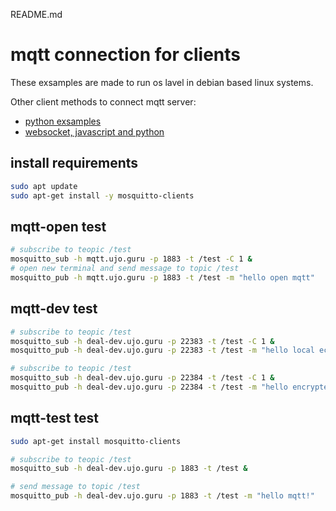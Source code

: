 README.md

# mqtt connection for clients

These exsamples are made to run os lavel in debian based linux systems.

Other client methods to connect mqtt server:

- [python exsamples](python/README.md)
- [websocket, javascript and python](websocket/README.md)

## install requirements

```bash
sudo apt update
sudo apt-get install -y mosquitto-clients
```

## mqtt-open test

```bash
# subscribe to teopic /test
mosquitto_sub -h mqtt.ujo.guru -p 1883 -t /test -C 1 &
# open new terminal and send message to topic /test
mosquitto_pub -h mqtt.ujo.guru -p 1883 -t /test -m "hello open mqtt"
```

## mqtt-dev test

```bash
# subscribe to teopic /test
mosquitto_sub -h deal-dev.ujo.guru -p 22383 -t /test -C 1 &
mosquitto_pub -h deal-dev.ujo.guru -p 22383 -t /test -m "hello local ecnrypted mqtt"

# subscribe to teopic /test
mosquitto_sub -h deal-dev.ujo.guru -p 22384 -t /test -C 1 &
mosquitto_pub -h deal-dev.ujo.guru -p 22384 -t /test -m "hello encrypted mqtt with tlc certs"


```

## mqtt-test test

```bash
sudo apt-get install mosquitto-clients

# subscribe to teopic /test
mosquitto_sub -h deal-dev.ujo.guru -p 1883 -t /test &

# send message to topic /test
mosquitto_pub -h deal-dev.ujo.guru -p 1883 -t /test -m "hello mqtt!"

